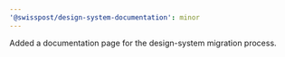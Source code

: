 ```yaml
---
'@swisspost/design-system-documentation': minor
---
```


Added a documentation page for the design-system migration process.
